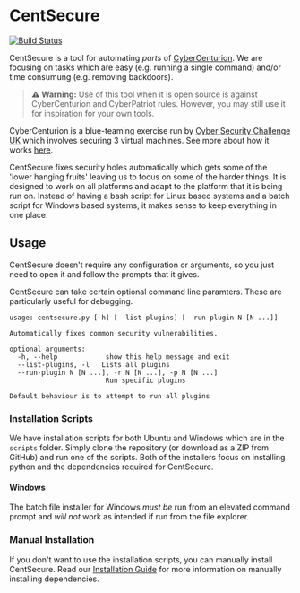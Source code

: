 # CentSecure

[![Build Status](https://ci.jakewalker.xyz/api/badges/malvern-cads/centsecure/status.svg?ref=refs/heads/master)](https://ci.jakewalker.xyz/malvern-cads/centsecure)

CentSecure is a tool for automating *parts* of [CyberCenturion](https://www.cybersecuritychallenge.org.uk/what-we-do/cybercenturion-vi). We are focusing on tasks which are easy (e.g. running a single command) and/or time consumung (e.g. removing backdoors).

> **⚠️ Warning:** Use of this tool when it is open source is against CyberCenturion and CyberPatriot rules. However, you may still use it for inspiration for your own tools.

CyberCenturion is a blue-teaming exercise run by [Cyber Security Challenge UK](https://www.cybersecuritychallenge.org.uk/) which involves securing 3 virtual machines. See more about how it works [here](https://cadscheme.co.uk/cybercenturion/).

CentSecure fixes security holes automatically which gets some of the 'lower hanging fruits' leaving us to focus on some of the harder things. It is designed to work on all platforms and adapt to the platform that it is being run on. Instead of having a bash script for Linux based systems and a batch script for Windows based systems, it makes sense to keep everything in one place.

## Usage

CentSecure doesn't require any configuration or arguments, so you just need to open it and follow the prompts that it gives.

CentSecure can take certain optional command line paramters. These are particularly useful for debugging.
```
usage: centsecure.py [-h] [--list-plugins] [--run-plugin N [N ...]]

Automatically fixes common security vulnerabilities.

optional arguments:
  -h, --help            show this help message and exit
  --list-plugins, -l   Lists all plugins
  --run-plugin N [N ...], -r N [N ...], -p N [N ...]
                        Run specific plugins

Default behaviour is to attempt to run all plugins
```

### Installation Scripts

We have installation scripts for both Ubuntu and Windows which are in the `scripts` folder. Simply clone the repository (or download as a ZIP from GitHub) and run one of the scripts. Both of the installers focus on installing python and the dependencies required for CentSecure.

#### Windows

The batch file installer for Windows *must be* run from an elevated command prompt and *will not* work as intended if run from the file explorer.

### Manual Installation

If you don't want to use the installation scripts, you can manually install CentSecure. Read our [Installation Guide](development/installation.md) for more information on manually installing dependencies.
